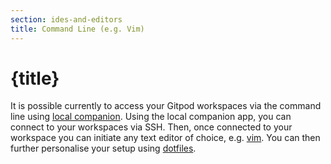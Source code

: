 ```yaml
---
section: ides-and-editors
title: Command Line (e.g. Vim)
---
```


<script context="module">
  export const prerender = true;
</script>

# {title}

It is possible currently to access your Gitpod workspaces via the command line using [local companion](/docs/develop/local-companion). Using the local companion app, you can connect to your workspaces via SSH. Then, once connected to your workspace you can initiate any text editor of choice, e.g. [vim](https://www.vim.org/). You can then further personalise your setup using [dotfiles](/docs/config-dotfiles).
